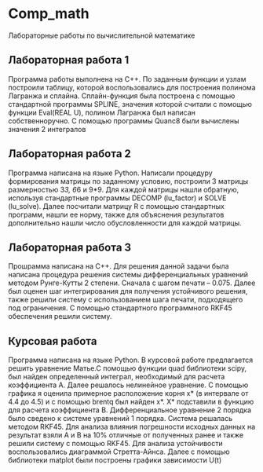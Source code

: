 # Comp_math
Лабораторные работы по вычислительной математике
## Лабораторная работа 1
Программа работы выполнена на С++. По заданным функции и узлам построили таблицу, которой воспользовались для построения полинома Лагранжа и сплайна. Сплайн-функция была 
построена с помощью стандартной программы SPLINE, значения которой считали с помощью функции Eval(REAL U), полином Лагранжа был написан собственноручно.
С помощью программы Quanc8 были вычислены значения 2 интегралов

## Лабораторная работа 2
Программа написана на языке Python. Написали процедуру формирования матрицы по заданному условию, построили 3 матрицы размерностью 3*3, 6*6 и 9*9. 
Для каждой матрицы нашли обратную, используя стандартные программы DECOMP (lu_factor) и SOLVE (lu_solve).
Далее посчитали матрицу R с помощью стандартных программ, нашли ее норму, также для объяснения результатов дополнительно нашли число обусловленности для каждой матрицы.

## Лабораторная работа 3
Прошрамма написана на С++. Для решения данной задачи была написана процедура решения системы дифференциальных уравнений методом Рунге-Кутты 2 степени. 
Сначала с шагом печати – 0.075. Далее был оценен шаг интегрирования для получения устойчивого решения, также решили систему с использованием шага печати, подходящего под ограничения.
С помощью стандартного программного RKF45 обеспечения решили систему. 

## Курсовая работа
Программа написана на языке Python.
В курсовой работе предлагается решить уравнение Матье.С помощью функции quad библиотеки scipy, был найден определенный интеграл, необходимый для расчета коэффициента А. 
Далее решалось нелинейное уравнение. С помощью графика я оценила примерное расположение корня х* (в интервале от 4.4 до 4.5) и с помощью brentq был найден х*.
Х* подставили в функцию для расчета коэффициента В.
Дифференциальное уравнение 2 порядка было сведено к системе уравнений 1 порядка. Система решалась методом RKF45.
Для анализа влияния погрешности исходных данных на результат взяли А и В на 10% отличные от полученных ранее и также решили систему с помощью RKF45. Для анализа устойчивости воспользовались диаграммой Стретта-Айнса.
Далее с помощью библиотеки matplot были построены графики зависимости U(t)



